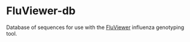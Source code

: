 # FluViewer-db

Database of sequences for use with the [FluViewer](https://github.com/BCCDC-PHL/FluViewer) influenza genotyping tool.
